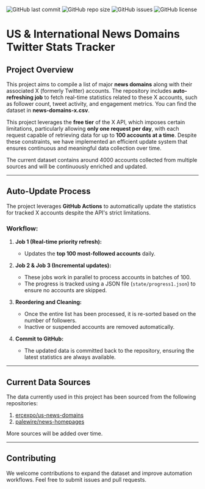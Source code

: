 ![GitHub last commit](https://img.shields.io/github/last-commit/charlescol/news-domains-X-tracker)
![GitHub repo size](https://img.shields.io/github/repo-size/charlescol/news-domains-X-tracker)
![GitHub issues](https://img.shields.io/github/issues/charlescol/news-domains-X-tracker)
![GitHub license](https://img.shields.io/github/license/charlescol/news-domains-X-tracker)

# US & International News Domains Twitter Stats Tracker

## **Project Overview**

This project aims to compile a list of major **news domains** along with their associated X (formerly Twitter) accounts. The repository includes **auto-refreshing job** to fetch real-time statistics related to these X accounts, such as follower count, tweet activity, and engagement metrics. You can find the dataset in **news-domains-x.csv**.

This project leverages the **free tier** of the X API, which imposes certain limitations, particularly allowing **only one request per day**, with each request capable of retrieving data for up to **100 accounts at a time**. Despite these constraints, we have implemented an efficient update system that ensures continuous and meaningful data collection over time.

The current dataset contains around 4000 accounts collected from multiple sources and will be continuously enriched and updated.

---

## **Auto-Update Process**

The project leverages **GitHub Actions** to automatically update the statistics for tracked X accounts despite the API's strict limitations.

### **Workflow:**
1. **Job 1 (Real-time priority refresh):**  
   - Updates the **top 100 most-followed accounts** daily.
   
2. **Job 2 & Job 3 (Incremental updates):**  
   - These jobs work in parallel to process accounts in batches of 100.
   - The progress is tracked using a JSON file (`state/progress1.json`) to ensure no accounts are skipped.

3. **Reordering and Cleaning:**  
   - Once the entire list has been processed, it is re-sorted based on the number of followers.
   - Inactive or suspended accounts are removed automatically.

4. **Commit to GitHub:**  
   - The updated data is committed back to the repository, ensuring the latest statistics are always available.

---

## **Current Data Sources**

The data currently used in this project has been sourced from the following repositories:

1. [ercexpo/us-news-domains](https://github.com/ercexpo/us-news-domains)
2. [palewire/news-homepages](https://github.com/palewire/news-homepages)

More sources will be added over time.

---

## **Contributing**

We welcome contributions to expand the dataset and improve automation workflows. Feel free to submit issues and pull requests.

